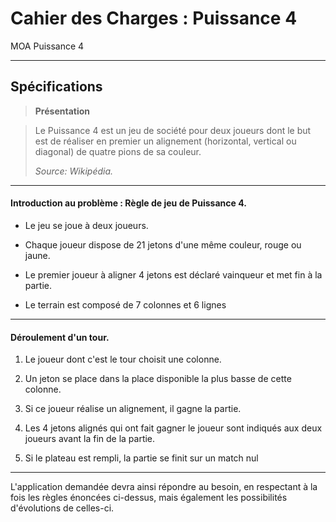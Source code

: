 Cahier des Charges : Puissance 4
===================


MOA Puissance 4

----------


Spécifications
-------------

> **Présentation**

> Le Puissance 4 est un jeu de société pour deux joueurs dont le but est de réaliser en premier un alignement (horizontal, vertical ou diagonal) de quatre pions de sa couleur. 
>
> *Source: Wikipédia.*

----------
#### Introduction au problème : Règle de jeu de Puissance 4.

- Le jeu se joue à deux joueurs.

- Chaque joueur dispose de 21 jetons d'une même couleur, rouge ou jaune.

- Le premier joueur à aligner 4 jetons est déclaré vainqueur et met fin à la partie.

- Le terrain est composé de 7 colonnes et 6 lignes

----------
#### Déroulement d'un tour.

 1.  Le joueur dont c'est le tour choisit une colonne.

 2. Un jeton se place dans la place disponible la plus basse de cette colonne.
 
 3. Si ce joueur réalise un alignement, il gagne la partie.
 
 4. Les 4 jetons alignés qui ont fait gagner le joueur sont indiqués aux deux joueurs avant la fin de la partie.
 
 5. Si le plateau est rempli, la partie se finit sur un match nul

 
----------
L'application demandée devra ainsi répondre au besoin, en respectant à la fois les règles énoncées ci-dessus, mais également les possibilités d'évolutions de celles-ci.
